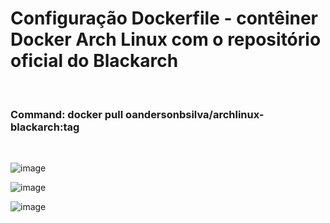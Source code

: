 # Configuração Dockerfile - contêiner Docker Arch Linux com o repositório oficial do Blackarch 
<br>
<h3>Command: docker pull oandersonbsilva/archlinux-blackarch:tag</h3>
<br> 

![image](https://github.com/oanderoficial/docker_archlinux-blackarch/assets/32654298/a454a58e-0acf-40f4-adb0-71bfffc1e110)

![image](https://github.com/oanderoficial/docker_archlinux-blackarch/assets/32654298/32cc5e6c-2aa2-4558-9082-9242e5637e91)

![image](https://github.com/oanderoficial/docker_archlinux-blackarch/assets/32654298/808de172-5b24-4053-9ca7-1a318531ca0d)
